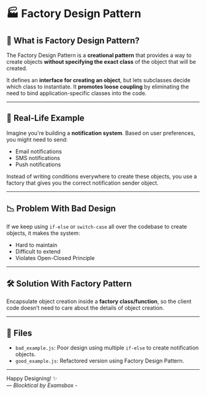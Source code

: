 # 🏭 Factory Design Pattern

## 📘 What is Factory Design Pattern?

The Factory Design Pattern is a **creational pattern** that provides a way to create objects **without specifying the exact class** of the object that will be created.

It defines an **interface for creating an object**, but lets subclasses decide which class to instantiate. It **promotes loose coupling** by eliminating the need to bind application-specific classes into the code.

---

## 🧠 Real-Life Example

Imagine you're building a **notification system**. Based on user preferences, you might need to send:

- Email notifications
- SMS notifications
- Push notifications

Instead of writing conditions everywhere to create these objects, you use a factory that gives you the correct notification sender object.

---

## 📉 Problem With Bad Design

If we keep using `if-else` or `switch-case` all over the codebase to create objects, it makes the system:

- Hard to maintain
- Difficult to extend
- Violates Open-Closed Principle

---

## 🛠 Solution With Factory Pattern

Encapsulate object creation inside a **factory class/function**, so the client code doesn’t need to care about the details of object creation.

---

## 📁 Files

- `bad_example.js`: Poor design using multiple `if-else` to create notification objects.
- `good_example.js`: Refactored version using Factory Design Pattern.


---

Happy Designing! ✨  
*— Blocktical by Examsbox -*